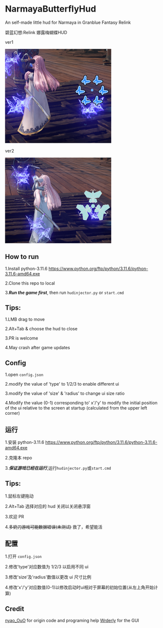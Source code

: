 # NarmayaButterflyHud

An self-made little hud for Narmaya in Granblue Fantasy Relink

碧蓝幻想:Relink 娜露梅蝴蝶HUD

ver1

<img title="" src="./img/previewimg1.png" alt="preview" width="350" data-align="inline">

ver2

<img title="" src="./img/previewdraw1.png" alt="previewimg1.png" width="350" data-align="inline">

## How to run

1.Install python-3.11.6 https://www.python.org/ftp/python/3.11.6/python-3.11.6-amd64.exe

2.Clone this repo to local

3.**_Run the game first_**, then run `hudinjector.py` or `start.cmd`

## Tips:

1.LMB drag to move

2.Alt+Tab & choose the hud to close

3.PR is welcome

4.May crash after game updates

## Config

1.open `config.json`

2.modify the value of 'type' to 1/2/3 to enable different ui

3.modify the value of 'size' & 'radius' to change ui size ratio

4.Modify the value (0-1) corresponding to' x'/'y' to modify the initial position of the ui relative to the screen at startup (calculated from the upper left corner)

## 运行

1.安装 python-3.11.6 https://www.python.org/ftp/python/3.11.6/python-3.11.6-amd64.exe

2.克隆本 repo

3.**_保证游戏已经在运行_**,运行`hudinjector.py`或`start.cmd`

## Tips:

1.鼠标左键拖动

2.Alt+Tab 选择对应的 hud 关闭以关闭悬浮窗

3.欢迎 PR

4.~~多奶刀游戏可能数据错误(未测试)~~ 救了，希望能活

## 配置

1.打开 `config.json`

2.修改'type'对应数值为 1/2/3 以启用不同 ui

3.修改'size'及'radius'数值以更改 ui 尺寸比例

4.修改'x'/'y'对应数值(0-1)以修改启动时ui相对于屏幕的初始位置(从左上角开始计算)

## Credit

[nyao_OuO](https://github.com/nyaoouo) for origin code and programing help
[Wrderly](https://github.com/Wrderly) for the GUI
